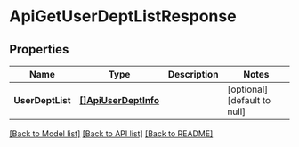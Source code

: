 # ApiGetUserDeptListResponse

## Properties
Name | Type | Description | Notes
------------ | ------------- | ------------- | -------------
**UserDeptList** | [**[]ApiUserDeptInfo**](api.UserDeptInfo.md) |  | [optional] [default to null]

[[Back to Model list]](../README.md#documentation-for-models) [[Back to API list]](../README.md#documentation-for-api-endpoints) [[Back to README]](../README.md)

